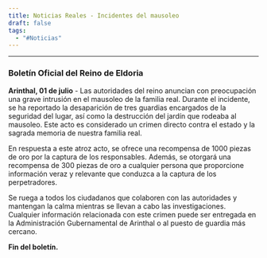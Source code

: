 ```yaml
---
title: Noticias Reales - Incidentes del mausoleo
draft: false
tags:
  - "#Noticias"
---
```


---

### Boletín Oficial del Reino de Eldoria

**Arinthal, 01 de julio** - Las autoridades del reino anuncian con preocupación una grave intrusión en el mausoleo de la familia real. Durante el incidente, se ha reportado la desaparición de tres guardias encargados de la seguridad del lugar, así como la destrucción del jardín que rodeaba al mausoleo. Este acto es considerado un crimen directo contra el estado y la sagrada memoria de nuestra familia real.

En respuesta a este atroz acto, se ofrece una recompensa de 1000 piezas de oro por la captura de los responsables. Además, se otorgará una recompensa de 300 piezas de oro a cualquier persona que proporcione información veraz y relevante que conduzca a la captura de los perpetradores.

Se ruega a todos los ciudadanos que colaboren con las autoridades y mantengan la calma mientras se llevan a cabo las investigaciones. Cualquier información relacionada con este crimen puede ser entregada en la Administración Gubernamental de Arinthal o al puesto de guardia más cercano.

**Fin del boletín.**

